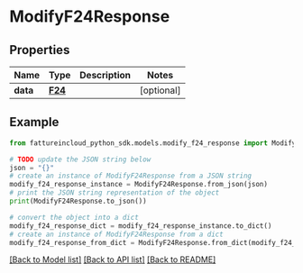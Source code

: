 # ModifyF24Response



## Properties

Name | Type | Description | Notes
------------ | ------------- | ------------- | -------------
**data** | [**F24**](F24.md) |  | [optional] 

## Example

```python
from fattureincloud_python_sdk.models.modify_f24_response import ModifyF24Response

# TODO update the JSON string below
json = "{}"
# create an instance of ModifyF24Response from a JSON string
modify_f24_response_instance = ModifyF24Response.from_json(json)
# print the JSON string representation of the object
print(ModifyF24Response.to_json())

# convert the object into a dict
modify_f24_response_dict = modify_f24_response_instance.to_dict()
# create an instance of ModifyF24Response from a dict
modify_f24_response_from_dict = ModifyF24Response.from_dict(modify_f24_response_dict)
```
[[Back to Model list]](../README.md#documentation-for-models) [[Back to API list]](../README.md#documentation-for-api-endpoints) [[Back to README]](../README.md)


